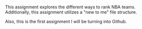 This assignment explores the different ways to rank NBA teams. Additionally, this assignment utilizes a "new to me" file structure.

 Also, this is the first assignment I will be turning into Github. 


